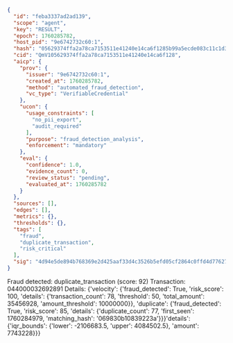 ```json
{
  "id": "feba3337ad2ad139",
  "scope": "agent",
  "key": "RESULT",
  "epoch": 1760285782,
  "host_pid": "9e6742732c60:1",
  "hash": "05629374ffa2a78ca7153511e41240e14ca6f1285b99a5ecde083c11c1d33856",
  "cid": "QmV105629374ffa2a78ca7153511e41240e14ca6f128",
  "aicp": {
    "prov": {
      "issuer": "9e6742732c60:1",
      "created_at": 1760285782,
      "method": "automated_fraud_detection",
      "vc_type": "VerifiableCredential"
    },
    "ucon": {
      "usage_constraints": [
        "no_pii_export",
        "audit_required"
      ],
      "purpose": "fraud_detection_analysis",
      "enforcement": "mandatory"
    },
    "eval": {
      "confidence": 1.0,
      "evidence_count": 0,
      "review_status": "pending",
      "evaluated_at": 1760285782
    }
  },
  "sources": [],
  "edges": [],
  "metrics": {},
  "thresholds": {},
  "tags": [
    "fraud",
    "duplicate_transaction",
    "risk_critical"
  ],
  "sig": "4d94e5de894b768369e2d425aaf33d4c3526b5efd05cf2864c0ffd4d77627142"
}
```

Fraud detected: duplicate_transaction (score: 92)
Transaction: 044000032692891
Details: {'velocity': {'fraud_detected': True, 'risk_score': 100, 'details': {'transaction_count': 78, 'threshold': 50, 'total_amount': 35456928, 'amount_threshold': 10000000}}, 'duplicate': {'fraud_detected': True, 'risk_score': 85, 'details': {'duplicate_count': 77, 'first_seen': 1760284979, 'matching_hash': '069830b10839223a'}}}'details': {'iqr_bounds': {'lower': -2106683.5, 'upper': 4084502.5}, 'amount': 7743228}}}